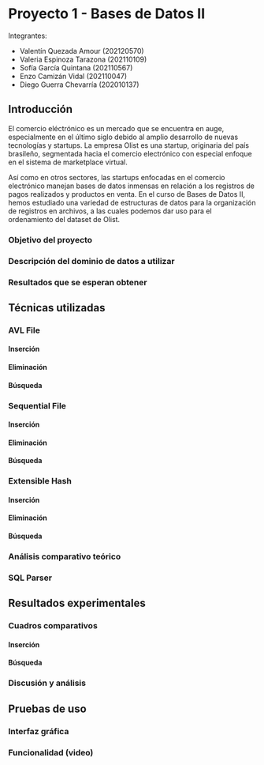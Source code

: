 # Proyecto 1 - Bases de Datos II
Integrantes:
- Valentín Quezada Amour (202120570)
- Valeria Espinoza Tarazona (202110109)
- Sofía García Quintana (202110567)
- Enzo Camizán Vidal (202110047)
- Diego Guerra Chevarría (202010137)

## Introducción

El comercio eléctrónico es un mercado que se encuentra en auge, especialmente en el último siglo debido al amplio desarrollo de nuevas tecnologías y startups. La empresa Olist es una startup, originaria del país brasileño, segmentada hacia el comercio electrónico con especial enfoque en el sistema de marketplace virtual.

Así como en otros sectores, las startups enfocadas en el comercio electrónico manejan bases de datos inmensas en relación a los registros de pagos realizados y productos en venta. En el curso de Bases de Datos II, hemos estudiado una variedad de estructuras de datos para la organización de registros en archivos, a las cuales podemos dar uso para el ordenamiento del dataset de Olist.

### Objetivo del proyecto



### Descripción del dominio de datos a utilizar

### Resultados que se esperan obtener

## Técnicas utilizadas
### AVL File
#### Inserción
#### Eliminación
#### Búsqueda

### Sequential File
#### Inserción
#### Eliminación
#### Búsqueda

### Extensible Hash
#### Inserción
#### Eliminación
#### Búsqueda

### Análisis comparativo teórico

### SQL Parser

## Resultados experimentales
### Cuadros comparativos
#### Inserción
#### Búsqueda

### Discusión y análisis

## Pruebas de uso
### Interfaz gráfica
### Funcionalidad (video)
